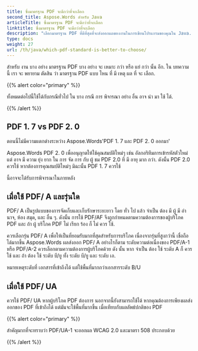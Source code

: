 ```yaml
---
title: ซึ่งมาตรฐาน PDF จะดีกว่าที่จะเลือก
second_title: Aspose.Words สําหรับ Java
articleTitle: ซึ่งมาตรฐาน PDF จะดีกว่าที่จะเลือก
linktitle: ซึ่งมาตรฐาน PDF จะดีกว่าที่จะเลือก
description: "เลือกมาตรฐาน PDF ที่ดีที่สุดที่จะส่งออกผลของงานในการเขียนโปรแกรมของคุณใน Java. ซึ่งมาตรฐาน PDF ดีกว่า – PDF 1. 7, PDF 2. 0, PDF/A-1, PDF/A-2 หรือ PDF/UA"
type: docs
weight: 27
url: /th/java/which-pdf-standard-is-better-to-choose/
---
```


สําหรับ งาน บาง อย่าง มาตรฐาน PDF บาง อย่าง จะ เหมาะ กว่า หรือ แย่ กว่า นั้น อีก. ใน บทความ นี้ เรา จะ พยายาม ตัดสิน ว่า มาตรฐาน PDF แบบ ไหน ที่ มี เหตุ ผล ที่ จะ เลือก.

{{% alert color="primary" %}}

ทั้งหมดต่อไปนี้ใช้ได้กับกรณีทั่วไป ใน บาง กรณี การ พิจารณา อย่าง อื่น อาจ นํา มา ใช้ ได้.

{{% /alert %}}

## PDF 1. 7 vs PDF 2. 0

ตอนนี้ไม่มีความแตกต่างระหว่าง Aspose.Words'PDF 1. 7 และ PDF 2. 0 ออกมา'

Aspose.Words PDF 2. 0 เพื่ออนุญาตให้ใช้คุณสมบัติใหม่ๆ เช่น อัลกอริทึมการเข้ารหัสตัวใหม่ แต่ อาจ มี ความ ยุ่ง ยาก ใน การ จัด การ กับ ผู้ ชม PDF 2.0 ที่ มี อายุ มาก กว่า. ดังนั้น PDF 2.0 ควรใช้ หากต้องการคุณสมบัติใหม่ๆ มิฉะนั้น PDF 1. 7 ควรใช้

นี้อาจจะได้รับการพิจารณาในภายหลัง

## เมื่อใช้ PDF/ A และรุ่นใด

PDF/ A เป็นรูปแบบของการจัดเก็บและเก็บรักษาระยะยาว โดย ทั่ว ไป แล้ว จําเป็น ต้อง มี ผู้ มี อํานาจ, ห้อง สมุด, และ อื่น ๆ. ดังนั้น การใช้ PDF/AF จึงถูกกําหนดตามความต้องการของผู้บริโภค PDF และ ถ้า ผู้ บริโภค PDF ไม่ เรียก ร้อง ก็ ไม่ ควร ใช้.

ควรเลือกรุ่น PDF/ A เพื่อให้เป็นที่ยอมรับมากที่สุดสําหรับการบริโภค เนื่องจากรุ่นที่สูงกว่านี้ เชื่อถือได้มากขึ้น Aspose.Words ผลส่งออก PDF/ A อย่างไรก็ตาม ระดับความต่อเนื่องของ PDF/A-1 หรือ PDF/A-2 ควรเลือกตามความต้องการผู้บริโภคด้วย ดัง นั้น หาก จําเป็น ต้อง ใช้ ระดับ A ก็ ควร ใช้ และ ถ้า ต้อง ใช้ ระดับ บี/ยู ทั้ง ระดับ บี/ยู และ ระดับ เอ.

หมายเหตุระดับที่ เอกสารที่เข้าถึงได้ แต่ใช้พื้นที่มากกว่าเอกสารระดับ B/U

## เมื่อใช้ PDF/ UA

ควรใช้ PDF/ UA หากผู้บริโภค PDF ต้องการ นอกจากนี้ยังสามารถใช้ได้ หากคุณต้องการเพียงผลส่งออกของ PDF ที่เข้าถึงได้ แต่มันจะใช้พื้นที่มากขึ้น เมื่อเทียบกับผลลัพธ์ปกติของ PDF

{{% alert color="primary" %}}

สําคัญมากที่จะทราบว่า PDF/UA-1 จะออกผล WCAG 2.0 และมาตรา 508 ประกอบด้วย

{{% /alert %}}
